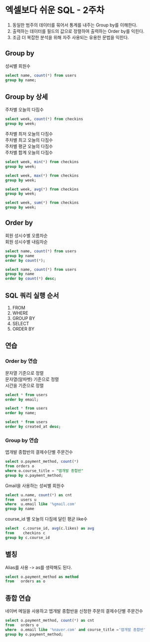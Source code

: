 # 엑셀보다 쉬운 SQL - 2주차
1. 동일한 범주의 데이터를 묶어서 통계를 내주는 Group by를 이해한다.
2. 출력하는 데이터를 필드의 값으로 정렬하여 출력하는 Order by를 익힌다.
3. 조금 더 복잡한 분석을 위해 자주 사용되는 유용한 문법을 익힌다.

## Group by
성씨별 회원수
``` SQL
select name, count(*) from users
group by name;
```

## Group by 상세
주차별 오늘의 다짐수
``` SQL
select week, count(*) from checkins
group by week;
```

주차별 최저 오늘의 다짐수  
주차별 최고 오늘의 다짐수  
주차별 평균 오늘의 다짐수  
주차별 합계 오늘의 다짐수  
``` SQL
select week, min(*) from checkins
group by week;

select week, max(*) from checkins
group by week;

select week, avg(*) from checkins
group by week;

select week, sum(*) from checkins
group by week;
```

## Order by
회원 성시수별 오름차순  
회원 성시수별 내림차순  
``` SQL
select name, count(*) from users
group by name
order by count(*);

select name, count(*) from users
group by name
order by count(*) desc;
```

## SQL 쿼리 실행 순서
1. FROM
2. WHERE
3. GROUP BY
4. SELECT
5. ORDER BY

## 연습
### Order by 연습
문자열 기준으로 정렬  
문자열(알파벳) 기준으로 정렬  
시간을 기준으로 정렬  
``` SQL
select * from users
order by email;

select * from users
order by name;

select * from users
order by created_at desc;
```
### Group by 연습
앱개발 종합반의 결제수단별 주문건수
``` SQL
select o.payment_method, count(*)
from orders o
where o.course_title = "앱개발 종합반"
group by o.payment_method;
```
Gmail을 사용하는 성씨별 회원수
``` SQL
select u.name, count(*) as cnt 
from   users u
where  u.email like '%gmail.com'
group by name
```
course_id 별 오늘의 다짐에 달린 평균 like수
``` SQL
select  c.course_id, avg(c.likes) as avg
from    checkins c
group by c.course_id 
```

## 별칭
Alias를 사용
-> as를 생략해도 된다.
``` SQL
select o.payment_method as method
from   orders as o
```

## 종합 연습
네이버 메일을 사용하고 엡개발 종합반을 신청한 주문의 결제수단별 주문건수
``` SQL
select o.payment_method, count(*) as cnt
from   orders o
where  o.email like '%naver.com' and course_title ='앱개발 종합반'
group by o.payment_method;
```